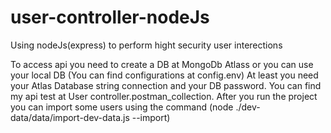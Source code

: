 # user-controller-nodeJs
Using nodeJs(express) to perform hight security user interections

To access api you need to create a DB at MongoDb Atlass or you can use your local DB (You can find configurations at config.env)
At least you need your Atlas Database string connection and your DB password.
You can find my api test at User controller.postman_collection.
After you run the project you can import some users using the command (node ./dev-data/data/import-dev-data.js --import)

